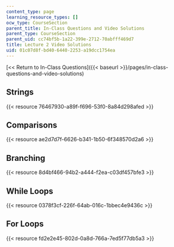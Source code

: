 ```yaml
---
content_type: page
learning_resource_types: []
ocw_type: CourseSection
parent_title: In-Class Questions and Video Solutions
parent_type: CourseSection
parent_uid: cc74bf5b-1a22-399e-2712-70abfff469d7
title: Lecture 2 Video Solutions
uid: 01c07d8f-bd40-6440-2253-a19dcc1754ea
---
```


[\<\< Return to In-Class Questions]({{< baseurl >}}/pages/in-class-questions-and-video-solutions)

Strings
-------

{{< resource 76467930-a89f-f696-53f0-8a84d298afed >}}

Comparisons
-----------

{{< resource ae2d7d7f-6626-b341-1b50-6f348570d2a6 >}}

Branching
---------

{{< resource 8d4bf466-94b2-a444-f2ea-c03df457bfe3 >}}

While Loops
-----------

{{< resource 0378f3cf-226f-64ab-016c-1bbec4e9436c >}}

For Loops
---------

{{< resource fd2e2e45-802d-0a8d-766a-7ed5f77db5a3 >}}